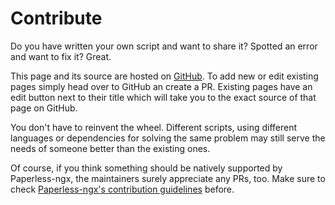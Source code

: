# Contribute

Do you have written your own script and want to share it? Spotted an error and want to fix it? Great.

This page and its source are hosted on [GitHub](https://github.com/marcelbrueckner/paperless.sh).
To add new or edit existing pages simply head over to GitHub an create a PR. Existing pages have an edit button next to their title which will take you to the exact source of that page on GitHub.

You don't have to reinvent the wheel. Different scripts, using different languages or dependencies for solving the same problem may still serve the needs of someone better than the existing ones.

Of course, if you think something should be natively supported by Paperless-ngx, the maintainers surely appreciate any PRs, too.
Make sure to check [Paperless-ngx's contribution guidelines](https://github.com/paperless-ngx/paperless-ngx/blob/dev/CONTRIBUTING.md) before.
